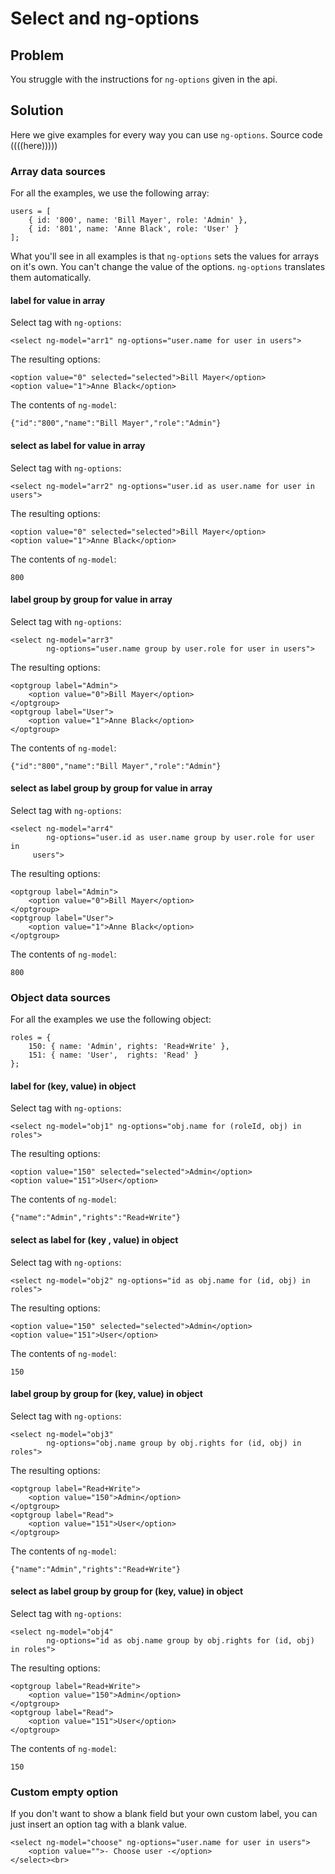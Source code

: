# Select and ng-options

## Problem

You struggle with the instructions for `ng-options` given in the api.


## Solution

Here we give examples for every way you can use `ng-options`. Source code ((((here)))))

### Array data sources

For all the examples, we use the following array:

    users = [
        { id: '800', name: 'Bill Mayer', role: 'Admin' },
        { id: '801', name: 'Anne Black', role: 'User' }
    ];

What you'll see in all examples is that `ng-options` sets the values for arrays on it's own. You can't change the value of the options. `ng-options` translates them automatically.

#### label for value in array

Select tag with `ng-options`:

    <select ng-model="arr1" ng-options="user.name for user in users">

The resulting options:

    <option value="0" selected="selected">Bill Mayer</option>
    <option value="1">Anne Black</option>

The contents of `ng-model`:

    {"id":"800","name":"Bill Mayer","role":"Admin"}

#### select as label for value in array

Select tag with `ng-options`:

    <select ng-model="arr2" ng-options="user.id as user.name for user in users">

The resulting options:

    <option value="0" selected="selected">Bill Mayer</option>
    <option value="1">Anne Black</option>

The contents of `ng-model`:

    800

#### label group by group for value in array

Select tag with `ng-options`:

    <select ng-model="arr3"
            ng-options="user.name group by user.role for user in users">

The resulting options:

    <optgroup label="Admin">
        <option value="0">Bill Mayer</option>
    </optgroup>
    <optgroup label="User">
        <option value="1">Anne Black</option>
    </optgroup>

The contents of `ng-model`:

    {"id":"800","name":"Bill Mayer","role":"Admin"}

#### select as label group by group for value in array

Select tag with `ng-options`:

    <select ng-model="arr4"
            ng-options="user.id as user.name group by user.role for user in
         users">

The resulting options:

    <optgroup label="Admin">
        <option value="0">Bill Mayer</option>
    </optgroup>
    <optgroup label="User">
        <option value="1">Anne Black</option>
    </optgroup>

The contents of `ng-model`:

    800


### Object data sources

For all the examples we use the following object:

    roles = {
        150: { name: 'Admin', rights: 'Read+Write' },
        151: { name: 'User',  rights: 'Read' }
    };

#### label for (key, value) in object

Select tag with `ng-options`:

    <select ng-model="obj1" ng-options="obj.name for (roleId, obj) in roles">

The resulting options:

    <option value="150" selected="selected">Admin</option>
    <option value="151">User</option>

The contents of `ng-model`:

    {"name":"Admin","rights":"Read+Write"}

#### select as label for (key , value) in object

Select tag with `ng-options`:

    <select ng-model="obj2" ng-options="id as obj.name for (id, obj) in roles">

The resulting options:

    <option value="150" selected="selected">Admin</option>
    <option value="151">User</option>

The contents of `ng-model`:

    150

#### label group by group for (key, value) in object

Select tag with `ng-options`:

    <select ng-model="obj3"
            ng-options="obj.name group by obj.rights for (id, obj) in roles">

The resulting options:

    <optgroup label="Read+Write">
        <option value="150">Admin</option>
    </optgroup>
    <optgroup label="Read">
        <option value="151">User</option>
    </optgroup>

The contents of `ng-model`:

    {"name":"Admin","rights":"Read+Write"}

#### select as label group by group for (key, value) in object

Select tag with `ng-options`:

    <select ng-model="obj4"
            ng-options="id as obj.name group by obj.rights for (id, obj) in roles">

The resulting options:

    <optgroup label="Read+Write">
        <option value="150">Admin</option>
    </optgroup>
    <optgroup label="Read">
        <option value="151">User</option>
    </optgroup>

The contents of `ng-model`:

    150

### Custom empty option

If you don't want to show a blank field but your own custom label, you can just insert an option tag with a blank value.

    <select ng-model="choose" ng-options="user.name for user in users">
        <option value="">- Choose user -</option>
    </select><br>
